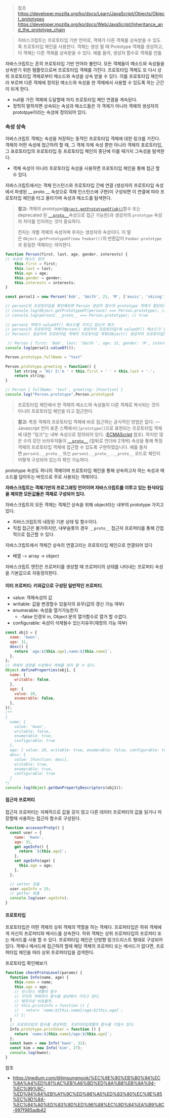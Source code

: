 > 참조
> https://developer.mozilla.org/ko/docs/Learn/JavaScript/Objects/Object_prototypes
> https://developer.mozilla.org/ko/docs/Web/JavaScript/Inheritance_and_the_prototype_chain

> 자바스크립트는 프로토타입 기반 언어로, 객체가 다른 객체를 상속받을 수 있도록 프로토타입 체인을 사용한다.
> 객체는 생성 될 때 Prototype 객체를 생성하고, 이 객체는 다른 객체를 상속받을 수 있다. 
> 예를 들어, 생성자 함수로 객체를 만듦



자바스크립트는 흔히 프로토타입 기반 언어라 불린다. 모든 객체들이 메소드와 속성들을 상속받기 위한 템플릿으로써 프로토타입 객체를 가진다. 프로토타입 객체도 또 다시 상위 프로토타입 객체로부터 메소드와 속성을 상속 받을 수 있다. 이를 프로토타입 체인이라 부르며 다른 객체에 정의된 메소드와 속성을 한 객체에서 사용할 수 있도록 하는 근간이 되게 한다.
- null을 가진 객체에 도달할때 까지 프로토타입 체인 연결을 게속된다.
- 정학히 말하자면 상속되는 속성과 메소드들은 각 객체가 아니라 객체의 생성자의 prototpye이라는 속성에 정의되어 있다.

### 속성 상속

자바스크립트 객체는 속성을 저장하는 동적인 프로토타입 객체에 대한 링크를 가진다. 객체의 어떤 속성에 접근하려 할 때, 그 객체 자체 속성 뿐만 아니라 객체의 포로토타입, 그 포로토타입의 프로토타입 등 프로토타입 체인의 종단에 이를 때가지 그속성을 탐색한다.
- 객체 속성이 아니라 프로토타입 속성을 사용하면 프로토타입 체인을 통해 접근 할 수 있다.

자바스크립트에서는 객체 인스턴스와 프로토타입 간에 연결 (생성자의 프로토타입 속성에서 파생된 __ proto __ 속성으로 객체 인스턴스에 구현)이 구성되면 이 연결에 따라 프로토타입 체인을 타고 올라가며 속성과 메소드를 탐색한다.

> **참고:** 객체의 prototype([`Object.getPrototypeOf(obj)`](https://developer.mozilla.org/ko/docs/Web/JavaScript/Reference/Global_Objects/Object/getPrototypeOf)함수 또는 deprecated 된 [`__proto__`](https://developer.mozilla.org/ko/docs/Web/JavaScript/Reference/Global_Objects/Object/proto)속성으로 접근 가능한)과 생성자의 `prototype` 속성의 차이를 인지하는 것이 중요하다. 
> 
> 전자는 개별 객체의 속성이며 후자는 생성자의 속성이다. 이 말은 `Object.getPrototypeOf(new Foobar())`의 반환값이 `Foobar.prototype`과 동일한 객체라는 의미한다.

``` js
function Person(first, last, age, gender, interests) {  
// 속성과 메소드 정의  
	this.first = first;  
	this.last = last;  
	this.age = age;  
	this.gender = gender;  
	this.interests = interests;  
}  
  
const persol1 = new Person('Bob', 'Smith', 21, 'M', ['music', 'skiing']);  

// person1의 프로토타입을 확인해보면 Person 생성자 함수의 prototype 객체가 할당되어 있다.  
// console.log(Object.getPrototypeOf(person1) === Person.prototype); // true  
// console.log(person1.__proto__ === Person.prototype); // true  
  
// person1 객체가 valueOf() 메소드를 가지고 있는지 체크  
// person1의 프로토타입 객체(Person() 생성자의 프로토타입)에 valueOf() 메소드가 있는지 체크  
// Person() 생성자의 프로토타입 객체의 프로토타입 객체(Object() 생성자의 프로토타입)가 valueOf() 메소드를 가지고 있는지 체크

 // Person { first: 'Bob', last: 'Smith ', age: 21, gender: 'M', interests: [ 'music', 'skiing' ] }
console.log(persol1.valueOf());

Person.prototype.fullName = "test"  
  
Person.prototype.greeting = function() {  
	let string = 'Hi! I\'m ' + this.first + ' ' + this.last + '.';  
	return string;  
}

// Person { fullName: 'test', greeting: [Function] }
console.log("Person.prototype",Person.prototype) 

```

> 프로토타입 체인에서 한 객체의 메소드와 속성들이 다른 객체로 복사되는 것이 아니라 프로토타입 체인을 타고 접근한다.

> **참고:** 특정 객체의 프로토타입 객체에 바로 접근하는 공식적인 방법은 없다. — Javascript 언어 표준 스펙에서`[[prototype]]`으로 표현되는 프로토타입 객체에 대한 "링크"는 내부 속성으로 정의되어 있다. ([ECMAScript](https://developer.mozilla.org/ko/docs/Glossary/ECMAScript) 참조). 하지만 많은 수의 모던 브라우저들이 [`__proto__`](https://developer.mozilla.org/ko/docs/Web/JavaScript/Reference/Global_Objects/Object/proto) (앞뒤로 언더바 2개씩) 속성을 통해 특정 객체의 프로토타입 객체에 접근할 수 있도록 구현하였습니다. 예를 들자면 `person1.__proto__` 또는 `person1.__proto__.__proto__` 코드로 체인이 어떻게 구성되어 있는지 확인 가능하다.

prototype 속성도 하나의 객체이며 프로토타입 체인을 통해 상속하고자 하는 속성과 메소드를 담아두는 버킷으로 주로 사용되는 객체이다.

**자바스크립트는 객체기반의 프로그래밍 언어이며 자바스크립트를 이루고 있는 원식타입을 제외한 모든값들은 객체로 구성되어 있다.**

자바스크립트의 모든 객체는 객체간 상속을 위해 object라는 내부의 prototype 가지고 있다.
- 자바스크립트의 내장된 기본 상태 및 함수이다.
- 직접 접근은 불가하지만, 내부슬롯의 경우 `__proto__` 접근자 프로퍼티를 통해 간접적으로 접근할 수 있다.

자바스크립트에서 객체간 상속의 연결고리는 프로토타입 체인으로 연결되어 있다
- 배열 -> array -> object

자바스크립트 엔진은 프로퍼티를 생성할 때 프로퍼티의 상태를 나타내는 프로퍼티 속성을 기본값으로 자동정의한다.

#### 이터 프로퍼티: 키와값으로 구성된 일반적인 프로퍼티.

- value: 객체속성의 값
- writable: 값을 변경할수 있을지의 유무(값의 갱신 가능 여부)
- enumerable: 속성을 열거가능한지
    - -false 인경우 in, Object 문의 열거함수로 열거 할 수없다.
- configurable: 속성이 삭제될수 있는지유무(재정의 가능 여부)

```js
const obj1 = {
  name: 'kwon',
  age: 31,
  desc() {
    return `age:${this.age},name:${this.name}`;
  },
};
// 객체의 권한을 수정해서 객체를 관리 할 수 있다.
Object.defineProperties(obj1, {
  name: {
    writable: false,
  },
  age: {
    value: 29,
    enumerable: false,
  },    
}); 
/**
{
  name: {
    value: 'kwon',
    writable: false,
    enumerable: true,
    configurable: true
  },
  age: { value: 29, writable: true, enumerable: false, configurable: true },
  desc: {
    value: [Function: desc],
    writable: true,
    enumerable: true,
    configurable: true
  }
*/
console.log(Object.getOwnPropertyDescriptors(obj1));
```

#### 접근자 프로퍼티

접근자 프로퍼티는 자체적으로 값을 갖지 않고 다른 데이터 프로퍼티의 값을 읽거나 저장할때 사용하는 접근자 함수로 구성된다.

```js
function accesoorProtp() {
  const user = {
    name: 'kwon',
    age: 31,
    get ageInfo() {
      return `${this.age}`;
    },
    set ageInfo(age) {
      this.age = age;
    },
  };

  // setter 호출
  user.ageInfo = 33;
  // getter 호출
  console.log(user.ageInfo);
}
```

#### 프로토타입

프로토타입은 어떤 객체의 상위 객체의 역할을 하는 객체다. 프로퍼타입은 하위 객체에게 자신의 프로퍼티와 메서드를 상속한다. 하위 객체는 상위 프로퍼타입의 프로퍼티 또는 메서드를 사용 할 수 있다. 프로퍼타입 체인은 단방향 링크드리스트 형태로 구성되어 있다. 객체나 메서드에 접근하려 할때 해당 객체의 프로퍼티 또는 메서드가 없다면, 프로퍼타입 체인을 따라 상위 프로퍼타입을 검색한다.

프로토타입 확인해보기

``` js
function checkProtoLevel(params) {
  function Info(name, age) {
    this.name = name;
    this.age = age;
    // 인스턴스 레벨의 함수
    // 각각의 객체마다 함수를 생성해서 가지고 았다.
    // 메모리상 비효율적.
    // this.printinfo = function () {
    //   return `name:${this.name}/age:${this.age}`;
    // };
  }
  // 프로토타입의 함수를 생성하면, 프로타타입레벨의 함수를 가질수 있다.
  Info.prototype.printUser = function () {
    return `name:${this.name}/age:${this.age}`;
  };
  const kwon = new Info('kwon', 31);
  const kim = new Info('kim', 27);
  console.log(kwon);
}
```

참조
- https://medium.com/@limsungmook/%EC%9E%90%EB%B0%94%EC%8A%A4%ED%81%AC%EB%A6%BD%ED%8A%B8%EB%8A%94-%EC%99%9C-%ED%94%84%EB%A1%9C%ED%86%A0%ED%83%80%EC%9E%85%EC%9D%84-%EC%84%A0%ED%83%9D%ED%96%88%EC%9D%84%EA%B9%8C-997f985adb42